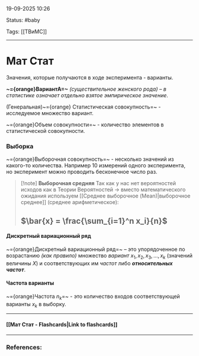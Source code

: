 
19-09-2025 10:26

Status: #baby 

Tags: [[ТВиМС]]

---
# Мат Стат

Значения, которые получаются в ходе эксперимента - варианты.

**~={orange}ВариантА=~** _(существительное женского рода) – в статистике означает отдельно взятое эмпирическое значение_.

(Генеральная)~={orange} Статистическая совокупность=~  - исследуемое множество вариант.

~={orange}Объем совокупности=~ - количество элементов в статистической совокупности.

### Выборка

~={orange}Выборочная совокупность=~ - несколько значений из какого-то количества. Например 10 измерений одного эксперимента, но эксперимент можно проводить бесконечное число раз.

> [!note] **Выборочная средняя**
> Так как у нас нет вероятностей исходов как в Теории Вероятностей -> вместо математического ожидания используем [[Среднее выборочное (Mean)|выборочное среднее]] (среднее арифметическое): 
> ## $\bar{x} = \frac{\sum_{i=1}^n x_i}{n}$


#### Дискретный вариационный ряд

~={orange}Дискретный вариационный ряд=~  – это упорядоченное по возрастанию _(как правило)_ множество _вариант_ $x_1, x_2, x_3, \dots, x_k$ (значений величины $X$) и соответствующих им _частот_ либо **_относительных частот_**.

#### Частота варианты

~={orange}Частота $n_k$=~ - это количество входов соответствующей варианты $x_k$ в выборку. 


----
#### [[Мат Стат - Flashcards|Link to flashcards]]



---
### References:

